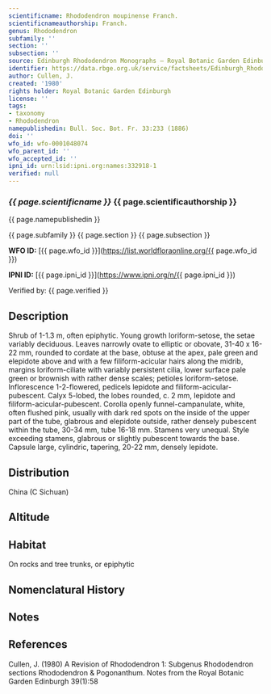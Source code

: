 ```yaml
---
scientificname: Rhododendron moupinense Franch.
scientificnameauthorship: Franch.
genus: Rhododendron
subfamily: ''
section: ''
subsection: ''
source: Edinburgh Rhododendron Monographs – Royal Botanic Garden Edinburgh
identifier: https://data.rbge.org.uk/service/factsheets/Edinburgh_Rhododendron_Monographs.xhtml
author: Cullen, J.
created: '1980'
rights holder: Royal Botanic Garden Edinburgh
license: ''
tags:
- taxonomy
- Rhododendron
namepublishedin: Bull. Soc. Bot. Fr. 33:233 (1886)
doi: ''
wfo_id: wfo-0001048074
wfo_parent_id: ''
wfo_accepted_id: ''
ipni_id: urn:lsid:ipni.org:names:332918-1
verified: null
---
```

### _{{ page.scientificname }}_ {{ page.scientificauthorship }}
 {{ page.namepublishedin }}

{{ page.subfamily }} {{ page.section }} {{ page.subsection }}

**WFO ID:** [{{ page.wfo_id }}](https://list.worldfloraonline.org/{{ page.wfo_id }})

**IPNI ID:** [{{ page.ipni_id }}](https://www.ipni.org/n/{{ page.ipni_id }})

Verified by: {{ page.verified }}



## Description
Shrub of 1-1.3 m, often epiphytic. Young growth loriform-setose, the setae variably deciduous. Leaves narrowly ovate to elliptic or obovate, 31-40 x 16-22 mm, rounded to cordate at the base, obtuse at the apex, pale green and elepidote above and with a few filiform-acicular hairs along the midrib, margins loriform-ciliate with variably persistent cilia, lower surface pale green or brownish with rather dense scales; petioles loriform-setose. Inflorescence 1-2-flowered, pedicels lepidote and filiform-acicular-pubescent. Calyx 5-lobed, the lobes rounded, c. 2 mm, lepidote and filiform-acicular-pubescent. Corolla openly funnel-campanulate, white, often flushed pink, usually with dark red spots on the inside of the upper part of the tube, glabrous and elepidote outside, rather densely pubescent within the tube, 30-34 mm, tube 16-18 mm. Stamens very unequal. Style exceeding stamens, glabrous or slightly pubescent towards the base. Capsule large, cylindric, tapering, 20-22 mm, densely lepidote.

## Distribution
China (C Sichuan)

## Altitude


## Habitat
On rocks and tree trunks, or epiphytic

## Nomenclatural History

                       
## Notes


## References

Cullen, J. (1980) A Revision of Rhododendron 1: Subgenus Rhododendron sections Rhododendron & Pogonanthum. Notes from the Royal Botanic Garden Edinburgh 39(1):58
